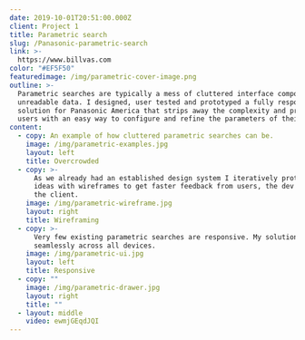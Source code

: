 ```yaml
---
date: 2019-10-01T20:51:00.000Z
client: Project 1
title: Parametric search
slug: /Panasonic-parametric-search
link: >-
  https://www.billvas.com
color: "#EF5F50"
featuredimage: /img/parametric-cover-image.png
outline: >-
  Parametric searches are typically a mess of cluttered interface components and
  unreadable data. I designed, user tested and prototyped a fully responsive
  solution for Panasonic America that strips away the complexity and provides
  users with an easy way to configure and refine the parameters of their search.
content:
  - copy: An example of how cluttered parametric searches can be.
    image: /img/parametric-examples.jpg
    layout: left
    title: Overcrowded
  - copy: >-
      As we already had an established design system I iteratively prototyped my
      ideas with wireframes to get faster feedback from users, the dev team and
      the client.
    image: /img/parametric-wireframe.jpg
    layout: right
    title: Wireframing
  - copy: >-
      Very few existing parametric searches are responsive. My solution works
      seamlessly across all devices.
    image: /img/parametric-ui.jpg
    layout: left
    title: Responsive
  - copy: ""
    image: /img/parametric-drawer.jpg
    layout: right
    title: ""
  - layout: middle
    video: ewmjGEqdJQI
---
```

